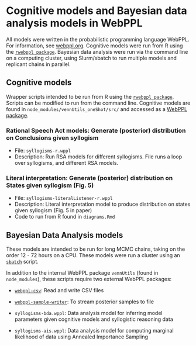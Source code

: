 # Cognitive models and Bayesian data analysis models in WebPPL

All models were written in the probabilistic programming language WebPPL. For information, see [webppl.org](http://webppl.org/). Cognitive models were run from R using the [`rwebppl package`](https://github.com/mhtess/rwebppl). Bayesian data analysis were run via the command line on a computing cluster, using Slurm/sbatch to run multiple models and replicant chains in parallel.

## Cognitive models

Wrapper scripts intended to be run from R using the [`rwebppl package`](https://github.com/mhtess/rwebppl). Scripts can be modified to run from the command line. Cognitive models are found in `node_modules/vennUtils_oneShot/src/` and accessed as a [WebPPL package](https://webppl.readthedocs.io/en/master).

### Rational Speech Act models: Generate (posterior) distribution on Conclusions given syllogism
- File: `syllogisms-r.wppl`
- Description: Run RSA models for different syllogisms. File runs a loop over syllogisms, and different RSA models.

### Literal interpretation: Generate (posterior) distribution on States given syllogism (Fig. 5)
- File: `syllogisms-literalListener-r.wppl`
- Description: Literal interpretation model to produce distribution on states given syllogism (Fig. 5 in paper)
- Code to run from R found in `diagrams.Rmd`

## Bayesian Data Analysis models

These models are intended to be run for long MCMC chains, taking on the order 12 - 72 hours on a CPU. These models were run a cluster using an [`sbatch`](https://slurm.schedmd.com/sbatch.html) script.

In addition to the internal WebPPL package `vennUtils` (found in `node_modules`), these scripts require two external WebPPL packages:
- [`webppl-csv`](https://github.com/mhtess/webppl-csv): Read and write CSV files
- [`webppl-sample-writer`](https://github.com/mhtess/webppl-sample-writer): To stream posterior samples to file

- `syllogisms-bda.wppl`: Data analysis model for inferring model parameters given cognitive models and syllogistic reasoning data
- `syllogisms-ais.wppl`: Data analysis model for computing marginal likelihood of data using Annealed Importance Sampling
